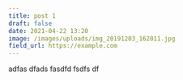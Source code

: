 ```yaml
---
title: post 1
draft: false
date: 2021-04-22 13:20
image: /images/uploads/img_20191203_162011.jpg
field_url: https://example.com
---
```

adfas dfads fasdfd fsdfs df